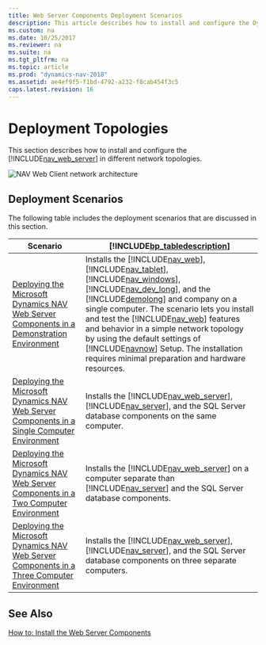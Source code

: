 ```yaml
---
title: Web Server Components Deployment Scenarios
description: This article describes how to install and configure the Dynamics NAV Web Server components in different network topologies and the deployment scenarios.
ms.custom: na
ms.date: 10/25/2017
ms.reviewer: na
ms.suite: na
ms.tgt_pltfrm: na
ms.topic: article
ms.prod: "dynamics-nav-2018"
ms.assetid: ae4ef9f5-f1bd-4792-a232-f8cab454f3c5
caps.latest.revision: 16
---
```

# Deployment Topologies
This section describes how to install and configure the [!INCLUDE[nav_web_server](../developer/includes/nav_web_server_md.md)] in different network topologies.  
  
 ![NAV Web Client network architecture](media/NAV_WebClient_Network_Architecture.png "NAV\_WebClient\_Network\_Architecture")  
  
## Deployment Scenarios  
 The following table includes the deployment scenarios that are discussed in this section.  
  
|Scenario|[!INCLUDE[bp_tabledescription](../developer/includes/bp_tabledescription_md.md)]|  
|--------------|---------------------------------------|  
|[Deploying the Microsoft Dynamics NAV Web Server Components in a Demonstration Environment](Deploying-the-Microsoft-Dynamics-NAV-Web-Server-Components-in-a-Demonstration-Environment.md)|Installs the [!INCLUDE[nav_web](../developer/includes/nav_web_md.md)], [!INCLUDE[nav_tablet](../developer/includes/nav_tablet_md.md)], [!INCLUDE[nav_windows](../developer/includes/nav_windows_md.md)], [!INCLUDE[nav_dev_long](../developer/includes/nav_dev_long_md.md)], and the [!INCLUDE[demolong](../developer/includes/demolong_md.md)] and company on a single computer. The scenario lets you install and test the [!INCLUDE[nav_web](../developer/includes/nav_web_md.md)] features and behavior in a simple network topology by using the default settings of [!INCLUDE[navnow](../developer/includes/navnow_md.md)] Setup. The installation requires minimal preparation and hardware resources.|  
|[Deploying the Microsoft Dynamics NAV Web Server Components in a Single Computer Environment](Deploying-the-Microsoft-Dynamics-NAV-Web-Server-Components-in-a-Single-Computer-Environment.md)|Installs the [!INCLUDE[nav_web_server](../developer/includes/nav_web_server_md.md)], [!INCLUDE[nav_server](../developer/includes/nav_server_md.md)], and the SQL Server database components on the same computer.|  
|[Deploying the Microsoft Dynamics NAV Web Server Components in a Two Computer Environment](Deploying-the-Microsoft-Dynamics-NAV-Web-Server-Components-in-a-Two-Computer-Environment.md)|Installs the [!INCLUDE[nav_web_server](../developer/includes/nav_web_server_md.md)] on a computer separate than [!INCLUDE[nav_server](../developer/includes/nav_server_md.md)] and the SQL Server database components.|  
|[Deploying the Microsoft Dynamics NAV Web Server Components in a Three Computer Environment](Deploying-the-Microsoft-Dynamics-NAV-Web-Server-Components-in-a-Three-Computer-Environment.md)|Installs the [!INCLUDE[nav_web_server](../developer/includes/nav_web_server_md.md)], [!INCLUDE[nav_server](../developer/includes/nav_server_md.md)], and the SQL Server database components on three separate computers.|  
  
## See Also  
 [How to: Install the Web Server Components](How-to--Install-the-Web-Server-Components.md)